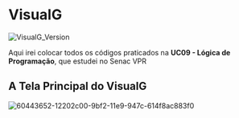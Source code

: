 # VisualG
![VisualG_Version](https://img.shields.io/badge/VisualG-3.0-orange.svg)

Aqui irei colocar todos os códigos praticados na **UC09 - Lógica de Programação**, que estudei no Senac VPR 

## A Tela Principal do VisualG
![60443652-12202c00-9bf2-11e9-947c-614f8ac883f0](https://user-images.githubusercontent.com/52283944/60517445-16158200-9cb6-11e9-9afe-11c1a4e8c06c.png)


